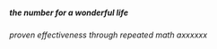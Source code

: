 ##### the number for a wonderful life ##### 
###### proven effectiveness through repeated math axxxxxx ######

